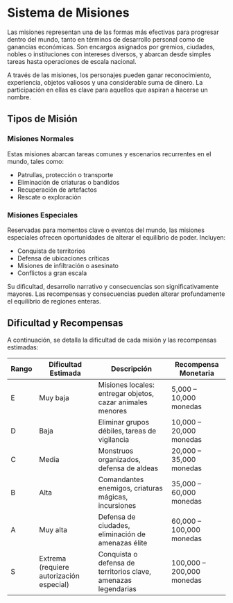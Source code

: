 # Sistema de Misiones

Las misiones representan una de las formas más efectivas para progresar dentro del mundo, tanto en términos de desarrollo personal como de ganancias económicas. Son encargos asignados por gremios, ciudades, nobles o instituciones con intereses diversos, y abarcan desde simples tareas hasta operaciones de escala nacional.

A través de las misiones, los personajes pueden ganar reconocimiento, experiencia, objetos valiosos y una considerable suma de dinero. La participación en ellas es clave para aquellos que aspiran a hacerse un nombre.

## Tipos de Misión

### Misiones Normales

Estas misiones abarcan tareas comunes y escenarios recurrentes en el mundo, tales como:

- Patrullas, protección o transporte
- Eliminación de criaturas o bandidos
- Recuperación de artefactos
- Rescate o exploración

### Misiones Especiales

Reservadas para momentos clave o eventos del mundo, las misiones especiales ofrecen oportunidades de alterar el equilibrio de poder. Incluyen:

- Conquista de territorios
- Defensa de ubicaciones críticas
- Misiones de infiltración o asesinato
- Conflictos a gran escala

Su dificultad, desarrollo narrativo y consecuencias son significativamente mayores. Las recompensas y consecuencias pueden alterar profundamente el equilibrio de regiones enteras.

## Dificultad y Recompensas

A continuación, se detalla la dificultad de cada misión y las recompensas estimadas:

| Rango | Dificultad Estimada                       | Descripción                                                       | Recompensa Monetaria     |
|-------|-------------------------------------------|-------------------------------------------------------------------|---------------------------|
| E     | Muy baja                                  | Misiones locales: entregar objetos, cazar animales menores        | 5,000 – 10,000 monedas    |
| D     | Baja                                       | Eliminar grupos débiles, tareas de vigilancia                     | 10,000 – 20,000 monedas   |
| C     | Media                                      | Monstruos organizados, defensa de aldeas                          | 20,000 – 35,000 monedas   |
| B     | Alta                                       | Comandantes enemigos, criaturas mágicas, incursiones              | 35,000 – 60,000 monedas   |
| A     | Muy alta                                   | Defensa de ciudades, eliminación de amenazas élite                | 60,000 – 100,000 monedas  |
| S     | Extrema (requiere autorización especial)   | Conquista o defensa de territorios clave, amenazas legendarias    | 100,000 – 200,000 monedas |
